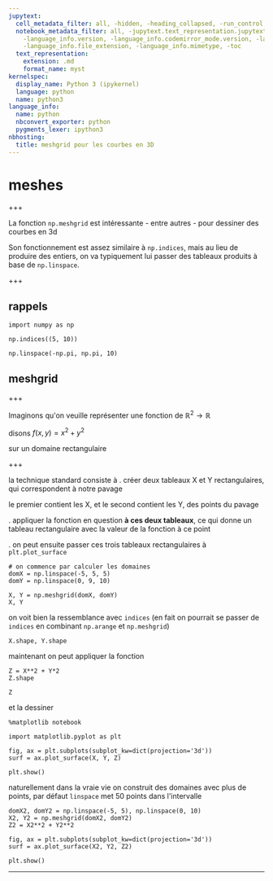 ```yaml
---
jupytext:
  cell_metadata_filter: all, -hidden, -heading_collapsed, -run_control, -trusted
  notebook_metadata_filter: all, -jupytext.text_representation.jupytext_version, -jupytext.text_representation.format_version,
    -language_info.version, -language_info.codemirror_mode.version, -language_info.codemirror_mode,
    -language_info.file_extension, -language_info.mimetype, -toc
  text_representation:
    extension: .md
    format_name: myst
kernelspec:
  display_name: Python 3 (ipykernel)
  language: python
  name: python3
language_info:
  name: python
  nbconvert_exporter: python
  pygments_lexer: ipython3
nbhosting:
  title: meshgrid pour les courbes en 3D
---
```


# meshes

+++

La fonction `np.meshgrid` est intéressante - entre autres - pour dessiner des courbes en 3d

Son fonctionnement est assez similaire à `np.indices`, mais au lieu de produire des entiers, on va typiquement lui passer des tableaux produits à base de `np.linspace`.

+++

## rappels

```{code-cell} ipython3
import numpy as np
```

```{code-cell} ipython3
np.indices((5, 10))
```

```{code-cell} ipython3
np.linspace(-np.pi, np.pi, 10)
```

## meshgrid

+++

Imaginons qu'on veuille représenter une fonction de $\mathbb{R}^2 \rightarrow \mathbb{R}$

disons $f(x, y) = x^2 + y^2$ 

sur un domaine rectangulaire

+++

la technique standard consiste à 
. créer deux tableaux X et Y rectangulaires, qui correspondent à notre pavage

  le premier contient les X, et le second contient les Y, des points du pavage
  
. appliquer la fonction en question **à ces deux tableaux**, ce qui donne un tableau rectangulaire avec la valeur de la fonction à ce point

. on peut ensuite passer ces trois tableaux rectangulaires à `plt.plot_surface`

```{code-cell} ipython3
# on commence par calculer les domaines
domX = np.linspace(-5, 5, 5)
domY = np.linspace(0, 9, 10)
```

```{code-cell} ipython3
X, Y = np.meshgrid(domX, domY)
X, Y
```

on voit bien la ressemblance avec `indices` (en fait on pourrait se passer de `indices` en combinant `np.arange` et `np.meshgrid`)

```{code-cell} ipython3
X.shape, Y.shape
```

maintenant on peut appliquer la fonction

```{code-cell} ipython3
Z = X**2 + Y*2
Z.shape
```

```{code-cell} ipython3
Z
```

et la dessiner

```{code-cell} ipython3
%matplotlib notebook

import matplotlib.pyplot as plt
```

```{code-cell} ipython3
fig, ax = plt.subplots(subplot_kw=dict(projection='3d'))
surf = ax.plot_surface(X, Y, Z)

plt.show()
```

naturellement dans la vraie vie on construit des domaines avec plus de points, par défaut `linspace` met 50 points dans l'intervalle

```{code-cell} ipython3
domX2, domY2 = np.linspace(-5, 5), np.linspace(0, 10)
X2, Y2 = np.meshgrid(domX2, domY2)
Z2 = X2**2 + Y2**2
```

```{code-cell} ipython3
fig, ax = plt.subplots(subplot_kw=dict(projection='3d'))
surf = ax.plot_surface(X2, Y2, Z2)

plt.show()
```

***
